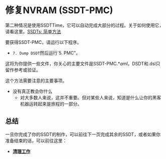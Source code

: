 # 修复NVRAM (SSDT-PMC)

第二种情况是使用SSDTTime，它可以自动完成大部分的过程。关于如何使用它，请看这里。[SSDTs: 简单方法](/ssdt-methods/ssdt-easy.md)

要获得SSDT-PMC，请运行以下程序。

* `7. Dump DSDT`然后运行`5. PMC"。

这将为你提供一些文件，你关心的主要文件是SSDT-PMC.**aml*。DSDT和.dsl只留作参考或验证。

这个方法需要注意的主要事项。

* 没有真正教会你什么
  * 对大多数人来说，这并不重要。但对某些人来说，知道是什么让你的黑客机器运转起来是旅程的一部分。

## 总结

一旦你完成了你的SSDT的制作，可以前往下一页完成其余的SSDT，或者如果你准备结束的话，可以前往这里：

* [**清理工作**](/cleanup.md)
